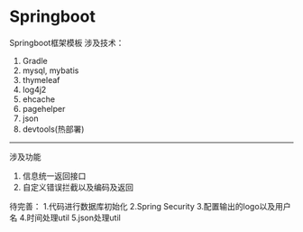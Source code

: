 # Springboot
Springboot框架模板
涉及技术：
1. Gradle
2. mysql, mybatis
3. thymeleaf
4. log4j2
5. ehcache
6. pagehelper
7. json
8. devtools(热部署)
--------------------------------------------
涉及功能
1. 信息统一返回接口
2. 自定义错误拦截以及编码及返回

待完善：
1.代码进行数据库初始化
2.Spring Security 
3.配置输出的logo以及用户名
4.时间处理util
5.json处理util